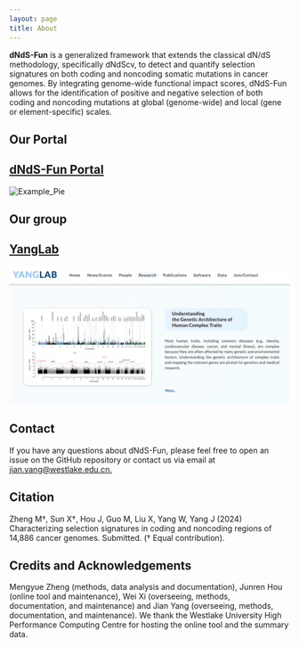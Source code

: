 ```yaml
---
layout: page
title: About
---
```


**dNdS-Fun** is a generalized framework that extends the classical dN/dS methodology, specifically dNdScv, to detect and quantify selection signatures on both coding and noncoding somatic mutations in cancer genomes. By integrating genome-wide functional impact scores, dNdS-Fun allows for the identification of positive and negative selection of both coding and noncoding mutations at global (genome-wide) and local (gene or element-specific) scales.


Our Portal
-------------------
## [dNdS-Fun Portal](https://yanglab.westlake.edu.cn/)  

![Example_Pie](Portal.png)




Our group
-------------------
## [YangLab](https://yanglab.westlake.edu.cn/)   

![Example_Pie](YangLab.png)




Contact
-------------------
If you have any questions about dNdS-Fun, please feel free to open an issue on the GitHub repository or contact us via email at [jian.yang@westlake.edu.cn.](mailto:jian.yang@westlake.edu.cn)




Citation
-------------------
Zheng M†, Sun X†, Hou J, Guo M, Liu X, Yang W, Yang J (2024) Characterizing selection signatures in coding and noncoding regions of 14,886 cancer genomes. Submitted. († Equal contribution).



Credits and Acknowledgements
-------------------
Mengyue Zheng (methods, data analysis and documentation), Junren Hou (online tool and maintenance), Wei Xi (overseeing, methods, documentation, and maintenance) and Jian Yang (overseeing, methods, documentation, and maintenance). We thank the Westlake University High Performance Computing Centre for hosting the online tool and the summary data.

